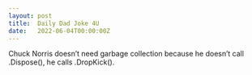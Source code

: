 ```yaml
---
layout: post
title:  Daily Dad Joke 4U
date:   2022-06-04T00:00:00Z
---
```

Chuck Norris doesn’t need garbage collection because he doesn’t call .Dispose(), he calls .DropKick().

